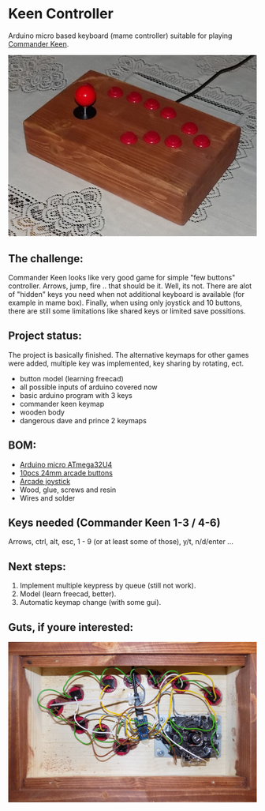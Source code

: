 # Keen Controller
Arduino micro based keyboard (mame controller) suitable for playing [Commander Keen](http://www.shikadi.net/keenwiki/Main_Page).

![Final product look](/doc/keen_final.jpg)

## The challenge:
Commander Keen looks like very good game for simple "few buttons" controller. Arrows, jump, fire .. that should be it. Well, its not. There are alot of "hidden" keys you need when not additional keyboard is available (for example in mame box). Finally, when using only joystick and 10 buttons, there are still some limitations like shared keys or limited save possitions.

## Project status:
The project is basically finished. The alternative keymaps for other games were added, multiple key was implemented, key sharing by rotating, ect.

- button model (learning freecad)
- all possible inputs of arduino covered now
- basic arduino program with 3 keys
- commander keen keymap
- wooden body
- dangerous dave and prince 2 keymaps

## BOM:

- [Arduino micro ATmega32U4](https://www.aliexpress.com/item/Free-Shipping-New-Pro-Micro-for-arduino-ATmega32U4-5V-16MHz-Module-with-2-row-pin-header/1348800135.html?spm=2114.search0104.3.1.65653ecf7knLvI&ws_ab_test=searchweb0_0,searchweb201602_5_10065_10068_319_317_10696_10084_453_454_10083_10618_10304_10307_10820_10821_538_537_10302_536_10059_10884_10887_100031_321_322_10103,searchweb201603_53,ppcSwitch_0&algo_expid=e6bf0f1d-14d2-4c70-9fee-68fe26168dd5-0&algo_pvid=e6bf0f1d-14d2-4c70-9fee-68fe26168dd5)
- [10pcs 24mm arcade buttons](https://www.aliexpress.com/item/10-pcs-factory-price-arcade-button-24mm-Round-Push-Button-Built-in-small-micro-switch-for/32881608601.html?spm=a2g0s.9042311.0.0.7df04c4dFhE223)
- [Arcade joystick](https://www.aliexpress.com/item/Classic-Arcade-Joystick-4-8-way-DIY-Game-Joystick-Red-Ball-Fighting-Stick-Replacement-Parts-For/32571616716.html?spm=a2g0s.9042311.0.0.7df04c4dFhE223)
- Wood, glue, screws and resin
- Wires and solder

## Keys needed (Commander Keen 1-3 / 4-6)
Arrows, ctrl, alt, esc, 1 - 9 (or at least some of those), y/t, n/d/enter ...

## Next steps:

1) Implement multiple keypress by queue (still not work).
2) Model (learn freecad, better).
3) Automatic keymap change (with some gui).

## Guts, if youre interested:

![How it looks inside](/doc/keen_guts.jpg)

